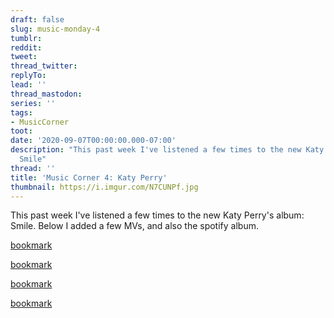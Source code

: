 ```yaml
---
draft: false
slug: music-monday-4
tumblr:
reddit:
tweet:
thread_twitter:
replyTo:
lead: ''
thread_mastodon:
series: ''
tags:
- MusicCorner
toot:
date: '2020-09-07T00:00:00.000-07:00'
description: "This past week I've listened a few times to the new Katy Perry''s album:\n\
  Smile"
thread: ''
title: 'Music Corner 4: Katy Perry'
thumbnail: https://i.imgur.com/N7CUNPf.jpg
---
```


This past week I've listened a few times to the new Katy Perry's album: Smile. Below I added a few MVs, and also the spotify album.

[bookmark](https://www.youtube.com/watch?v=vZA5heWazIQ)

[bookmark](https://www.youtube.com/watch?v=SjmXERieW9s)

[bookmark](https://www.youtube.com/watch?v=8qFBUUN9N34)

[bookmark](https://www.youtube.com/watch?v=LNHM5CcvMm0)
